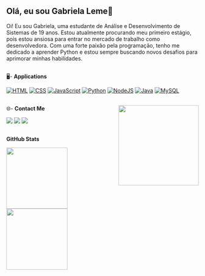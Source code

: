 ## Olá, eu sou Gabriela Leme👋

Oi! Eu sou Gabriela, uma estudante de Análise e Desenvolvimento de Sistemas de 19 anos. Estou atualmente procurando meu primeiro estágio, pois estou ansiosa para entrar no mercado de trabalho como desenvolvedora. Com uma forte paixão pela programação, tenho me dedicado a aprender Python e estou sempre buscando novos desafios para aprimorar minhas habilidades.


##
🖥️- **Applications**

  [![HTML](https://img.shields.io/badge/HTML-%23E34F26.svg?logo=html5&logoColor=white)](#)
  [![CSS](https://img.shields.io/badge/CSS-1572B6?logo=css3&logoColor=fff)](#)
  [![JavaScript](https://img.shields.io/badge/JavaScript-F7DF1E?logo=javascript&logoColor=000)](#)
  [![Python](https://img.shields.io/badge/Python-3776AB?logo=python&logoColor=fff)](#)
  [![NodeJS](https://img.shields.io/badge/Node.js-6DA55F?logo=node.js&logoColor=white)](#)
  [![Java](https://img.shields.io/badge/Java-%23ED8B00.svg?logo=openjdk&logoColor=white)](#)
  [![MySQL](https://img.shields.io/badge/MySQL-4479A1?logo=mysql&logoColor=fff)](#)

## 
<img align= "right" width= "210" src= "https://pa1.narvii.com/6580/8098c6e9207376889eeb0532d9f5a0723c4d73f5_hq.gif"/>
  
  🌐- **Contact Me**
  <div> 
  <a href="https://www.linkedin.com/in/gabriela-oliveira-leme" target="_blank"><img src="https://img.shields.io/badge/-LinkedIn-%230077B5?style=for-the-badge&logo=linkedin&logoColor=white" target="_blank"></a> 
  <a href = "mailto:gabioliveira_leme@outlook.com"><img src="https://img.shields.io/badge/-Gmail-%23333?style=for-the-badge&logo=gmail&logoColor=white" target="_blank"></a>
  <a href="https://www.instagram.com/gabi_oliveiraleme/" target="_blank"><img src="https://img.shields.io/badge/-Instagram-%23E4405F?style=for-the-badge&logo=instagram&logoColor=white" target="_blank"></a>
</div>

##

**GitHub Stats**

<a href="https://github.com/Gabeleme" title="Perfil da Gabe">
  <img height="160em" src="https://github-readme-stats.vercel.app/api?username=Gabeleme&theme=dark&show_icons=true" />
</a>


<a href="https://github.com/Gabeleme" title="Perfil da Gabe">
  <img height="160em" src="https://github-readme-stats.vercel.app/api/top-langs/?username=Gabeleme&layout=compact&langs_count=16&theme=dark"/>
</a>
 

 
